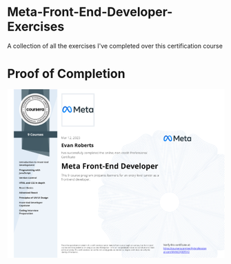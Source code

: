 # Meta-Front-End-Developer-Exercises
A collection of all the exercises I've completed over this certification course

# Proof of Completion

<img src="./meta-front-end-developer-cert.png" width=800>
